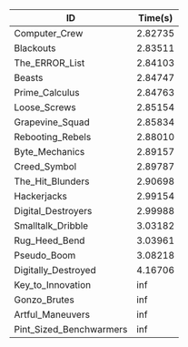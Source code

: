 |ID|Time(s)|
|-|-|
|Computer_Crew|2.82735|
|Blackouts|2.83511|
|The_ERROR_List|2.84103|
|Beasts|2.84747|
|Prime_Calculus|2.84763|
|Loose_Screws|2.85154|
|Grapevine_Squad|2.85834|
|Rebooting_Rebels|2.88010|
|Byte_Mechanics|2.89157|
|Creed_Symbol|2.89787|
|The_Hit_Blunders|2.90698|
|Hackerjacks|2.99154|
|Digital_Destroyers|2.99988|
|Smalltalk_Dribble|3.03182|
|Rug_Heed_Bend|3.03961|
|Pseudo_Boom|3.08218|
|Digitally_Destroyed|4.16706|
|Key_to_Innovation|inf|
|Gonzo_Brutes|inf|
|Artful_Maneuvers|inf|
|Pint_Sized_Benchwarmers|inf|
